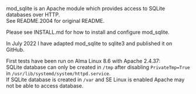 mod_sqlite is an Apache module which provides access to SQLite databases over HTTP.  
See README.2004 for original README.

Please see INSTALL.md for how to install and configure mod_sqlite.

In July 2022 I have adapted mod_sqlite to sqlite3 and published it on GitHub.

First tests have been run on Alma Linux 8.6 with Apache 2.4.37:
<br>
SQLite database can only be created in `/tmp` after disabling `PrivateTmp=True` in `/usr/lib/systemd/system/httpd.service`.
<br>
If SQLite database is created in `/var` and SE Linux is enabled Apache may not be able to access database.

